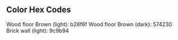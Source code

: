 ## Color Hex Codes
Wood floor Brown (light): b28f6f
Wood floor Brown (dark): 574230      
Brick wall (light): 9c9b94
